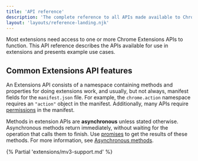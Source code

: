 ```yaml
---
title: 'API reference'
description: 'The complete reference to all APIs made available to Chrome Extensions. This includes APIs for the deprecated Chrome Apps platform as well as APIs still in beta and dev.'
layout: 'layouts/reference-landing.njk'
---
```


Most extensions need access to one or more Chrome Extensions APIs to function. This API reference describes the APIs available for use in extensions and presents example use cases.

## Common Extensions API features

An Extensions API consists of a namespace containing methods and properties for doing extensions work, and usually, but not always, manifest fields for the `manifest.json` file. For example, the `chrome.action` namespace requires an `"action"` object in the manifest. Additionally, many APIs require [permissions](/docs/extensions/mv3/declare_permissions/) in the manifest.

Methods in extension APIs are **asynchronous** unless stated otherwise. Asynchronous methods return immediately, without waiting for the operation that calls them to finish. Use [promises](/docs/extensions/mv3/promises/) to get the results of these methods. For more information, see [Asynchronous methods](/docs/extensions/mv3/architecture-overview/#async-sync).

<!--What else are users likely to need to know about early? Should I bring back the mention of callbacks in the asynchronous methods explanation? And should I be able to edit the table structures in the generated content?-->

{% Partial 'extensions/mv3-support.md' %}
